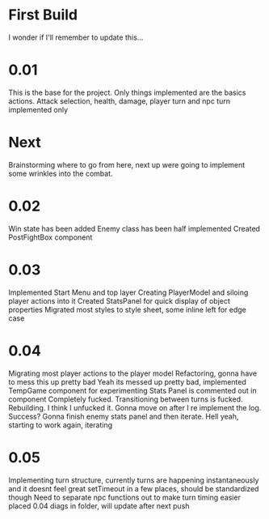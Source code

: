 # First Build
I wonder if I'll remember to update this...

# 0.01
This is the base for the project. Only things implemented are the basics actions.
Attack selection, health, damage, player turn and npc turn implemented only

# Next
Brainstorming where to go from here, next up were going to implement some wrinkles into the combat.

# 0.02
Win state has been added
Enemy class has been half implemented
Created PostFightBox component

# 0.03
Implemented Start Menu and top layer
Creating PlayerModel and siloing player actions into it
Created StatsPanel for quick display of object properties
Migrated most styles to style sheet, some inline left for edge case

# 0.04
Migrating most player actions to the player model
Refactoring, gonna have to mess this up pretty bad
Yeah its messed up pretty bad, implemented TempGame component for experimenting
Stats Panel is commented out in component
Completely fucked. Transitioning between turns is fucked. Rebuilding.
I think I unfucked it. Gonna move on after I re implement the log.
Success? Gonna finish enemy stats panel and then iterate.
Hell yeah, starting to work again, iterating

# 0.05 
Implementing turn structure, currently turns are happening instantaneously and it doesnt feel great
setTimeout in a few places, should be standardized though
Need to separate npc functions out to make turn timing easier
placed 0.04 diags in folder, will update after next push
